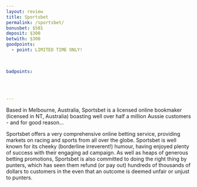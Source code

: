 ```yaml
---
layout: review
title: Sportsbet
permalink: /sportsbet/
bonusbet: $501
deposit: $300
betwith: $300
goodpoints:
  - point: LIMITED TIME ONLY!
  
  

badpoints:
  
  
  
  
---
```

Based in Melbourne, Australia, Sportsbet is a licensed online bookmaker (licensed in NT, Australia) boasting well over half a million Aussie customers - and for good reason... 

Sportsbet offers a very comprehensive online betting service, providing markets on racing and sports from all over the globe. Sportsbet is well known for its cheeky (borderline irreverent!) humour, having enjoyed plenty of success with their engaging ad campaign. As well as heaps of generous betting promotions, Sportsbet is also committed to doing the right thing by punters, which has seen them refund (or pay out) hundreds of thousands of dollars to customers in the even that an outcome is deemed unfair or unjust to punters.